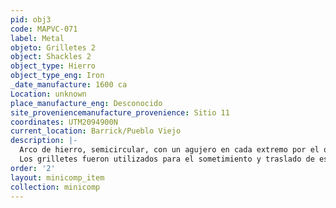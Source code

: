 ```yaml
---
pid: obj3
code: MAPVC-071
label: Metal
objeto: Grilletes 2
object: Shackles 2
object_type: Hierro
object_type_eng: Iron
_date_manufacture: 1600 ca
Location: unknown
place_manufacture_eng: Desconocido
site_proveniencemanufacture_provenience: Sitio 11
coordinates: UTM2094900N
current_location: Barrick/Pueblo Viejo
description: |-
  Arco de hierro, semicircular, con un agujero en cada extremo por el que se pasa un perno o pieza alargada metálica y que se utilizaba especialmente para asegurar una cadena en el tobillo de un presidiario.
  Los grilletes fueron utilizados para el sometimiento y traslado de esclavos negros traídos de África, los cuales eran sometidos a los duros trabajos de explotación minera y agrícola, especialmente en las labores de los ingenios azucareros.
order: '2'
layout: minicomp_item
collection: minicomp
---
```

